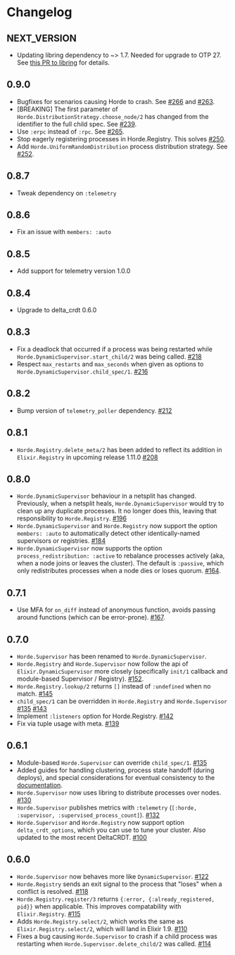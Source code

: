 # Changelog

## NEXT_VERSION

- Updating libring dependency to ~> 1.7. Needed for upgrade to OTP 27. See [this PR to libring](https://github.com/bitwalker/libring/pull/37) for details.

## 0.9.0

- Bugfixes for scenarios causing Horde to crash. See [#266](https://github.com/derekkraan/horde/pull/266) and [#263](https://github.com/derekkraan/horde/pull/263).
- [BREAKING] The first parameter of `Horde.DistributionStrategy.choose_node/2` has changed from the identifier to the full child spec. See [#239](https://github.com/derekkraan/horde/pull/239).
- Use `:erpc` instead of `:rpc`. See [#265](https://github.com/derekkraan/horde/pull/265).
- Stop eagerly registering processes in Horde.Registry. This solves [#250](https://github.com/derekkraan/horde/issues/250).
- Add `Horde.UniformRandomDistribution` process distribution strategy. See [#252](https://github.com/derekkraan/horde/pull/252).

## 0.8.7
- Tweak dependency on `:telemetry`

## 0.8.6
- Fix an issue with `members: :auto`

## 0.8.5
- Add support for telemetry version 1.0.0

## 0.8.4
- Upgrade to delta_crdt 0.6.0

## 0.8.3
- Fix a deadlock that occurred if a process was being restarted while `Horde.DynamicSupervisor.start_child/2` was being called. [#218](https://github.com/derekkraan/horde/pull/218)
- Respect `max_restarts` and `max_seconds` when given as options to `Horde.DynamicSupervisor.child_spec/1`. [#216](https://github.com/derekkraan/horde/pull/216)

## 0.8.2
- Bump version of `telemetry_poller` dependency. [#212](https://github.com/derekkraan/horde/pull/212)

## 0.8.1
- `Horde.Registry.delete_meta/2` has been added to reflect its addition in `Elixir.Registry` in upcoming release 1.11.0 [#208](https://github.com/derekkraan/horde/pull/208)

## 0.8.0
- `Horde.DynamicSupervisor` behaviour in a netsplit has changed. Previously, when a netsplit heals, `Horde.DynamicSupervisor` would try to clean up any duplicate processes. It no longer does this, leaving that responsibility to `Horde.Registry`. [#196](https://github.com/derekkraan/horde/pull/196)
- `Horde.DynamicSupervisor` and `Horde.Registry` now support the option `members: :auto` to automatically detect other identically-named supervisors or registries. [#184](https://github.com/derekkraan/horde/pull/184)
- `Horde.DynamicSupervisor` now supports the option `process_redistribution: :active` to rebalance processes actively (aka, when a node joins or leaves the cluster). The default is `:passive`, which only redistributes processes when a node dies or loses quorum. [#164](https://github.com/derekkraan/horde/pull/164).

## 0.7.1
- Use MFA for `on_diff` instead of anonymous function, avoids passing around functions (which can be error-prone). [#167](https://github.com/derekkraan/horde/pull/167).

## 0.7.0
- `Horde.Supervisor` has been renamed to `Horde.DynamicSupervisor`.
- `Horde.Registry` and `Horde.Supervisor` now follow the api of `Elixir.DynamicSupervisor` more closely (specifically `init/1` callback and module-based Supervisor / Registry). [#152](https://github.com/derekkraan/horde/pull/152).
- `Horde.Registry.lookup/2` returns `[]` instead of `:undefined` when no match. [#145](https://github.com/derekkraan/horde/pull/145)
- `child_spec/1` can be overridden in `Horde.Registry` and `Horde.Supervisor` [#135](https://github.com/derekkraan/horde/pull/135) [#143](https://github.com/derekkraan/horde/pull/143)
- Implement `:listeners` option for Horde.Registry. [#142](https://github.com/derekkraan/horde/pull/142)
- Fix via tuple usage with meta. [#139](https://github.com/derekkraan/horde/pull/139)

## 0.6.1
- Module-based `Horde.Supervisor` can override `child_spec/1`. [#135](https://github.com/derekkraan/horde/pull/135)
- Added guides for handling clustering, process state handoff (during deploys), and special considerations for eventual consistency to the [documentation](https://hexdocs.pm/horde).
- `Horde.Supervisor` now uses libring to distribute processes over nodes. [#130](https://github.com/derekkraan/horde/pull/130)
- `Horde.Supervisor` publishes metrics with `:telemetry` (`[:horde, :supervisor, :supervised_process_count]`). [#132](https://github.com/derekkraan/horde/pull/132)
- `Horde.Supervisor` and `Horde.Registry` now support option `delta_crdt_options`, which you can use to tune your cluster. Also updated to the most recent DeltaCRDT. [#100](https://github.com/derekkraan/horde/pull/100)

## 0.6.0
- `Horde.Supervisor` now behaves more like `DynamicSupervisor`. [#122](https://github.com/derekkraan/horde/pull/122)
- `Horde.Registry` sends an exit signal to the process that "loses" when a conflict is resolved. [#118](https://github.com/derekkraan/horde/pull/118)
- `Horde.Registry.register/3` returns `{:error, {:already_registered, pid}}` when applicable. This improves compatability with `Elixir.Registry`. [#115](https://github.com/derekkraan/horde/pull/115)
- Adds `Horde.Registry.select/2`, which works the same as `Elixir.Registry.select/2`, which will land in Elixir 1.9. [#110](https://github.com/derekkraan/horde/pull/110)
- Fixes a bug causing `Horde.Supervisor` to crash if a child process was restarting when `Horde.Supervisor.delete_child/2` was called. [#114](https://github.com/derekkraan/horde/pull/114)

